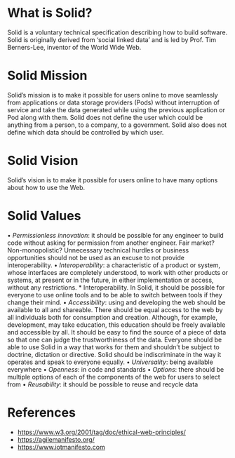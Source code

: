 # What is Solid? 

Solid is a voluntary technical specification describing how to build software. Solid is originally derived from ‘social linked data’ and is led by Prof. Tim Berners-Lee, inventor of the World Wide Web. 

# Solid Mission 

Solid’s mission is to make it possible for users online to move seamlessly from applications or data storage providers (Pods) without interruption of service and take the data generated while using the previous application or Pod along with them. Solid does not define the user which could be anything from a person, to a company, to a government. Solid also does not define which data should be controlled by which user.

# Solid Vision 

Solid’s vision is to make it possible for users online to have many options about how to use the Web. 

# Solid Values 

•	*Permissionless innovation*: it should be possible for any engineer to build code without asking for permission from another engineer. Fair market? Non-monopolistic? Unnecessary technical hurdles or business opportunities should not be used as an excuse to not provide interoperability. 
•	*Interoperability*: a characteristic of a product or system, whose interfaces are completely understood, to work with other products or systems, at present or in the future, in either implementation or access, without any restrictions. * Interoperability. In Solid, it should be possible for everyone to use online tools and to be able to switch between tools if they change their mind. 
•	*Accessibility*: using and developing the web should be available to all and shareable. There should be equal access to the web by all individuals both for consumption and creation. Although, for example, development, may take education, this education should be freely available and accessible by all. It should be easy to find the source of a piece of data so that one can judge the trustworthiness of the data. Everyone should be able to use Solid in a way that works for them and shouldn’t be subject to doctrine, dictation or directive. Solid should be indiscriminate in the way it operates and speak to everyone equally.
•	*Universality*: being available everywhere
•	*Openness*: in code and standards
•	*Options*: there should be multiple options of each of the components of the web for users to select from
•	*Reusability*: it should be possible to reuse and recycle data

# References 

* https://www.w3.org/2001/tag/doc/ethical-web-principles/
* https://agilemanifesto.org/
* https://www.iotmanifesto.com
